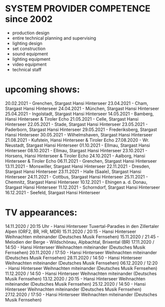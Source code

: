 # SYSTEM PROVIDER COMPETENCE since 2002

- production design
- entire technical planning and supervising
- lighting design
- set construction
- sound equipment
- lighting equipment
- video equipment
- technical staff

# upcoming shows: #

20.02.2021 - Grenchen, Stargast Hansi Hinterseer
23.04.2021 - Cham, Stargast Hansi Hinterseer
24.04.2021 - München, Stargast Hansi Hinterseer
25.04.2021 - Ingolstadt, Stargast Hansi Hinterseer
14.05.2021 - Bamberg, Hansi Hinterseer & Tiroler Echo
21.05.2021 - Celle, Stargast Hansi Hinterseer
22.05.2021 - Stade, Stargast Hansi Hinterseer
23.05.2021 - Paderborn, Stargast Hansi Hinterseer
29.05.2021 - Frederiksberg, Stargast Hansi Hinterseer
30.05.2021 - Wilhelmshaven, Stargast Hansi Hinterseer
21.08.2021 - Kufstein, Hansi Hinterseer & Tiroler Echo
27.08.2020 - Wr. Neustadt, Stargast Hansi Hinterseer
01.10.2021 - Ellmau, Stargast Hansi Hinterseer
08.10.2021 - Ellmau, Stargast Hansi Hinterseer
23.10.2021 - Horsens, Hansi Hinterseer & Tiroler Echo
24.10.2021 - Aalborg, Hansi Hinterseer & Tiroler Echo
06.11.2021 - Grenchen, Stargast Hansi Hinterseer
13.11.2021 - Monswiller, Stargast Hansi Hinterseer
22.11.2021 - Dresden, Stargast Hansi Hinterseer
23.11.2021 - Halle (Saale), Stargast Hansi Hinterseer
24.11.2021 - Cottbus, Stargast Hansi Hinterseer
25.11.2021 - Chemnitz, Stargast Hansi Hinterseer
10.12.2021 - Ehingen a. d. Donau, Stargast Hansi Hinterseer
11.12.2021 - Schorndorf, Stargast Hansi Hinterseer
16.12.2021 - Seefeld, Stargast Hansi Hinterseer

# TV appearances: #

14.11.2020 / 20:15 Uhr - Hansi Hinterseer Tuxertal-Paradies in den Zillertaler Alpen (ORF2, BR, HR, MDR)
15.11.2020 / 20:15 - Hansi Hinterseer Weihnachten miteinander (Deutsches Musik Fernsehen)
15.11.2020 / 21:45 - Melodien der Berge - Wildschönau, Alpbachtal, Brixental (BR)
17.11.2020 / 14:50 - Hansi Hinterseer Weihnachten miteinander (Deutsches Musik Fernsehen)
20.11.2020 / 17:50 - Hansi Hinterseer Weihnachten miteinander (Deutsches Musik Fernsehen)
28.11.2020 / 14:50 - Hansi Hinterseer Weihnachten miteinander (Deutsches Musik Fernsehen)
06.12.2020 / 12:20 - Hansi Hinterseer Weihnachten miteinander (Deutsches Musik Fernsehen)
11.12.2020 / 14:50 - Hansi Hinterseer Weihnachten miteinander (Deutsches Musik Fernsehen)
13.12.2020 / 20:15 - Hansi Hinterseer Weihnachten miteinander (Deutsches Musik Fernsehen)
25.12.2020 / 14:50 - Hansi Hinterseer Weihnachten miteinander (Deutsches Musik Fernsehen)
27.12.2020 / 17:50 - Hansi Hinterseer Weihnachten miteinander (Deutsches Musik Fernsehen)
